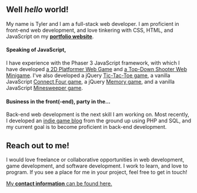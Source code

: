 <!--
**twit96/twit96** is a ✨ _special_ ✨ repository because its `README.md` (this file) appears on your GitHub profile.

Here are some ideas to get you started:

- 🔭 I’m currently working on ...
- 🌱 I’m currently learning ...
- 👯 I’m looking to collaborate on ...
- 🤔 I’m looking for help with ...
- 💬 Ask me about ...
- 📫 How to reach me: ...
- 😄 Pronouns: ...
- ⚡ Fun fact: ...
-->

## Well <i>hello</i> world!
My name is Tyler and I am a full-stack web developer. I am proficient in front-end web 
development, and love tinkering with CSS, HTML, and JavaScript on my
<a href="https://twit96.github.io/"><b>portfolio website</b></a>. 

#### Speaking of JavaScript,
I have experience with the Phaser 3 JavaScript framework, with which I have developed 
<a href="https://github.com/twit96/PharaohsPhury_Phaser3">a 2D Platformer Web Game</a> 
and 
<a href="https://github.com/twit96/TankFighter_Phaser3">a Top-Down Shooter Web Minigame</a>.
I've also developed a jQuery
<a href="https://twit96.github.io/tic-tac-toe/">Tic-Tac-Toe game</a>,
a vanilla JavaScript
<a href="https://twit96.github.io/connect-four/">Connect Four game</a>,
a jQuery
<a href="https://twit96.github.io/memory-game/">Memory game</a>,
and a vanilla JavaScript
<a href="https://twit96.github.io/minesweeper/">Minesweeper game</a>.

#### Business in the front(-end), party in the...
Back-end web development is the next skill I am working on. Most recently, I developed an 
<a href="https://tylerwittig.com/IndieQuest/">indie game blog</a> 
from the ground up using PHP and SQL, and my current goal is to become proficient in 
back-end development.

## Reach out to me!
I would love freelance or collaborative opportunities in web development, game development, and software development. I work to learn, and love to program. If you see a place for me in your project, feel free to get in touch! 

<a href="https://twit96.github.io/">My <b>contact information</b> can be found here.</a>

